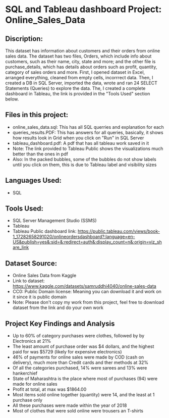# SQL and Tableau dashboard Project: Online_Sales_Data


## Discription: 
This dataset has information about customers and their orders from online sales data. The dataset has two files, Orders, which include info about customers, such as their name, city, state and more; and the other file is purchase_details, which has details about orders such as profit, quantity, category of sales orders and more. First, I opened dataset in Excel, arranged everything, cleaned from empty cells, incorrrect data. Then, I created a DB in SQL Server, imported the data, wrote and ran 24 SELECT Statements (Queries) to explore the data. The, I created a complete dashboard in Tableau, the link is provided in the "Tools Used" section below.
## Files in this project: 
- online_sales_data.sql: This has all SQL querries and explanation for each
- queries_results.PDF: This has answers for all queries, basically, it shows how results look in Grid when you click on "Run" in SQL Server
- tableau_dashboard.pdf: A pdf that has all tableau work saved in it
- Note: The link provided to Tableau Public shows the visualizations much better than the ones in pdf
- Also: In the packed bubbles, some of the bubbles do not show labels until you click on them, this is due to Tableau label and visibility sizes
## Languages Used: 
- SQL

## Tools Used: 
- SQL Server Management Studio (SSMS)
- Tableau
- Tableau Public dashboard link: https://public.tableau.com/views/book-1_17282658291020/onlineordersdashboard?:language=en-US&publish=yes&:sid=&:redirect=auth&:display_count=n&:origin=viz_share_link
##   Dataset Source: 
- Online Sales Data from Kaggle
- Link to dataset: https://www.kaggle.com/datasets/samruddhi4040/online-sales-data
-  CC0: Public Domain license: Meaning you can download it and work on it since it is public domain
-  Note: Please don't copy my work from this project, feel free to download dataset from the link and do your own work

## Project Key Findings and Analysis 
- Up to 60% of category purchases were clothes, followed by by Electronics at 21%
- The least amount of purchase order was $4 dollars, and the highest paid for was $5729 (likely for expensive electronics)
- 46% of payments for online sales were made by COD (cash on delivery), much more than Credit cards and ther methods at 32%
- Of all the categories purchased, 14% were sarees and 13% were hankerchief
- State of Maharashtra is the place where most of purchases (94) were made for online sales
- Profit at total, at max was $1864.00
- Most items sold online together (quantity) were 14, and the least at 1 purchase only
- All these purchases were made within the year of 2018
- Most of clothes that were sold online were trousers an T-shirts 

